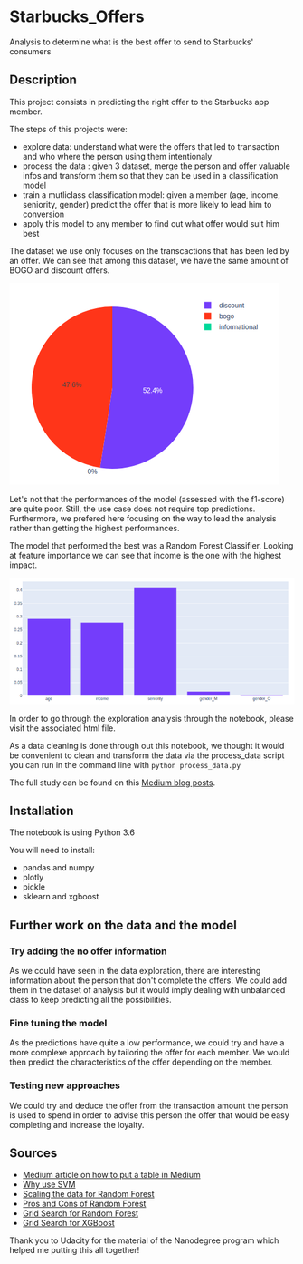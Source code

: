 # Starbucks_Offers
Analysis to determine what is the best offer to send to Starbucks' consumers

## Description

This project consists in predicting the right offer to the Starbucks app member.

The steps of this projects were:
- explore data: understand what were the offers that led to transaction and who where the person using them intentionaly
- process the data : given 3 dataset, merge the person and offer valuable infos and transform them so that they can be used in a classification model
- train a mutliclass classification model: given a member (age, income, seniority, gender) predict the offer that is more likely to lead him to conversion
- apply this model to any member to find out what offer would suit him best

The dataset we use only focuses on the transcactions that has been led by an offer.
We can see that among this dataset, we have the same amount of BOGO and discount offers.

![offer_split](./images/bogo_vs_discount.png)

Let's not that the performances of the model (assessed with the f1-score) are quite poor. Still, the use case does not require top predictions. Furthermore, we prefered here focusing on the way to lead the analysis rather than getting the highest performances.

The model that performed the best was a Random Forest Classifier. Looking at feature importance we can see that income is the one with the highest impact.

![feat_importance](./images/feat_importance.png)


In order to go through the exploration analysis through the notebook, please visit the associated html file.

As a data cleaning is done through out this notebook, we thought it would be convenient to clean and transform the data via the process_data script you can run in the command line with
`python process_data.py`

The full study can be found on this [Medium blog posts](https://medium.com/@hadi75/send-the-right-offer-to-starbucks-consumers-87334714c35d).


## Installation

The notebook is using Python 3.6

You will need to install:
- pandas and numpy
- plotly
- pickle
- sklearn and xgboost


## Further work on the data and the model

### Try adding the no offer information
As we could have seen in the data exploration, there are interesting information about the person that don't complete the offers.
We could add them in the dataset of analysis but it would imply dealing with unbalanced class to keep predicting all the possibilities.

### Fine tuning the model
As the predictions have quite a low performance, we could try and have a more complexe approach by tailoring the offer for each member. We would then predict the characteristics of the offer depending on the member.

### Testing new approaches
We could try and deduce the offer from the transaction amount the person is used to spend in order to advise this person the offer that would be easy completing and increase the loyalty.


## Sources
- [Medium article on how to put a table in Medium](https://medium.com/@hussachai/creating-a-table-in-medium-1ecf924af08e)
- [Why use SVM](https://community.alteryx.com/t5/Data-Science-Blog/Why-use-SVM/ba-p/138440)
- [Scaling the data for Random Forest](https://stackoverflow.com/questions/8961586/do-i-need-to-normalize-or-scale-data-for-randomforest-r-package)
- [Pros and Cons of Random Forest](https://towardsdatascience.com/random-forest-classification-and-its-implementation-d5d840dbead0)
- [Grid Search for Random Forest](https://www.kaggle.com/sociopath00/random-forest-using-gridsearchcv)
- [Grid Search for XGBoost](https://www.mikulskibartosz.name/xgboost-hyperparameter-tuning-in-python-using-grid-search/)

Thank you to Udacity for the material of the Nanodegree program which helped me putting this all together!
